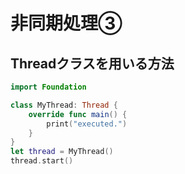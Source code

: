 # 非同期処理③

## Threadクラスを用いる方法

```swift
import Foundation

class MyThread: Thread {
    override func main() {
        print("executed.")
    }
}
let thread = MyThread()
thread.start()
```
